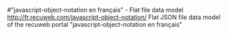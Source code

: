 #"javascript-object-notation en français" - Flat file data model
http://fr.recuweb.com/javascript-object-notation/
Flat JSON file data model of the recuweb portal "javascript-object-notation en français"
